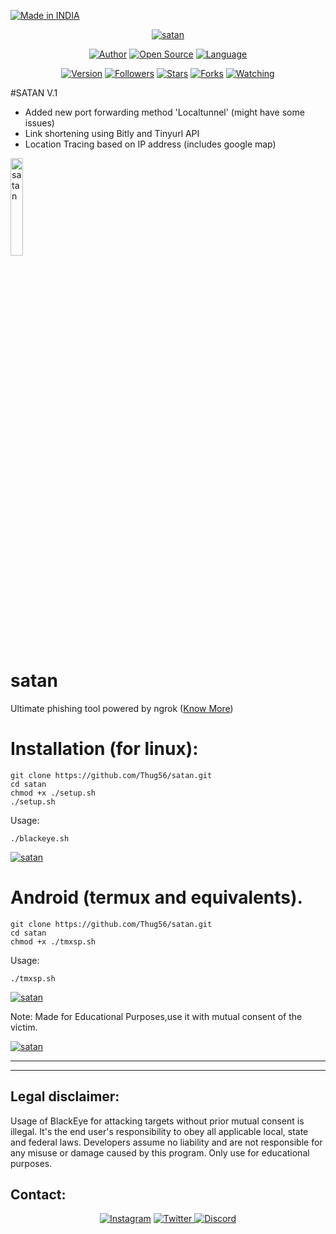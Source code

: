 
  

<p align="left">
<a href="#"><img title="Made in INDIA" src="https://img.shields.io/badge/MADE%20IN-INDIA-green?colorA=%23ff9933&colorB=%23017e40&style=for-the-badge"></a>
</p>
<p align="center">
<a href="#"><img title="satan" src="https://i.imgur.com/5N5Kdjw.png"></a>
</p>
<p align="center">
<a href="https://github.com/Thug56"><img title="Author" src="https://img.shields.io/badge/Author-Thug56-red.svg?style=for-the-badge&logo=github"></a>
<a href="#"><img title="Open Source" src="https://img.shields.io/badge/Open%20Source-%E2%9D%A4-green?style=for-the-badge"></a>
<a href="#"><img title="Language" src="https://img.shields.io/badge/Shell-555555?style=for-the-badge&logo=shell&logoColor=white"></a>
</p>
<p align="center">
<a href="#"><img title="Version" src="https://img.shields.io/badge/Version-2.5-green.svg?style=flat-square"></a>
<a href="https://github.com/Thug56/followers"><img title="Followers" src="https://img.shields.io/github/followers/Thug56?color=blue&style=flat-square"></a>
<a href="https://github.com/Thug56/satan/stargazers/"><img title="Stars" src="https://img.shields.io/github/stars/Thug56/satan?color=red&style=flat-square"></a>
<a href="https://github.com/Thug56/satan/network/members"><img title="Forks" src="https://img.shields.io/github/forks/Thug56/satan?color=red&style=flat-square"></a>
<a href="https://github.com/Thug56/satan/watchers"><img title="Watching" src="https://img.shields.io/github/watchers/Thug56/satan?label=Watchers&color=blue&style=flat-square"></a>
</p>












#SATAN V.1
<ul type='disc'> <li>Added new port forwarding method 'Localtunnel' (might have some issues)
<li>Link shortening using Bitly and Tinyurl API
<li>Location Tracing based on IP address (includes google map)


</ul>
 <a href="#"><img title="satan" width= "20%" src="https://i.imgur.com/5N5Kdjw.png"></a>


# satan

Ultimate phishing tool powered by ngrok (<a href='https://Thug56.github.io/satan'>Know More</a>)

# Installation (for linux):
```
git clone https://github.com/Thug56/satan.git
cd satan
chmod +x ./setup.sh
./setup.sh
```
Usage:

```./blackeye.sh```
<p><a href="https://i.imgur.com/irdzUjd.png"><img title="satan" src="https://i.imgur.com/irdzUjd.png"></a>
</p>

# Android (termux and equivalents).
```
git clone https://github.com/Thug56/satan.git
cd satan
chmod +x ./tmxsp.sh
```
Usage:

```./tmxsp.sh```
<p><a href="#"><img title="satan" src="https://i.imgur.com/YuAb55M.jpg"></a>
</p>
Note: Made for Educational Purposes,use it with mutual consent of the victim.
<p><a href="https://i.imgur.com/TJFmaGq.png"><img title="satan" src="https://i.imgur.com/TJFmaGq.png"></a>
</p>

 

-----------------------------------------------------------------------------------------------------------------------------

-----------------------------------------------------------------------------------------------------------------------------


## Legal disclaimer:

Usage of BlackEye for attacking targets without prior mutual consent is illegal. It's the end user's responsibility to obey all applicable local, state and federal laws. Developers assume no liability and are not responsible for any misuse or damage caused by this program. Only use for educational purposes.


## Contact:
<p align="center">
    <a href="https://www.instagram.com/Thug56/">
    <img alt="Instagram" src="https://img.shields.io/badge/Instagram%20-%23000000.svg?&style=for-the-badge&logo=Instagram&logoColor=white"/></a>
    <a href="https://twitter.com/Ankitraj7079">
    <img alt="Twitter" src="https://img.shields.io/badge/Twitter%20-%231DA1F2.svg?&style=for-the-badge&logo=Twitter&logoColor=white"</a>
    <a href="https://discord.com/channels/@me/798505744843538432">
    <img alt="Discord" src="https://img.shields.io/badge/Discord%20-%237289DA.svg?&style=for-the-badge&logo=discord&logoColor=white"/></a>
</p>
